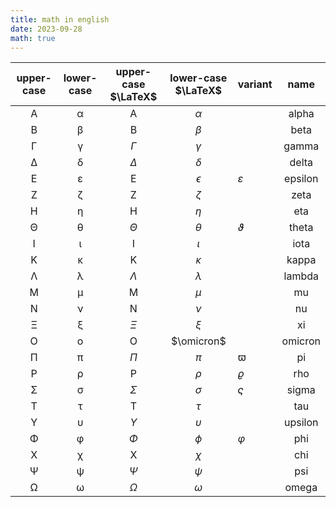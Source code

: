 ```yaml
---
title: math in english
date: 2023-09-28
math: true
---
```

| upper-case | lower-case | upper-case $\LaTeX$ | lower-case $\LaTeX$ | variant       |   name  |
|:----------:|:----------:|:-----------------:|:-----------------:|---------------|:-------:|
| Α          | α          | Α                 | $\alpha$          |               | alpha   |
| Β          | β          | Β                 | $\beta$           |               | beta    |
| Γ          | γ          | $\Gamma$          | $\gamma$          |               | gamma   |
| Δ          | δ          | $\Delta$          | $\delta$          |               | delta   |
| Ε          | ε          | Ε                 | $\epsilon$        | $\varepsilon$ | epsilon |
| Ζ          | ζ          | Ζ                 | $\zeta$           |               | zeta    |
| Η          | η          | Η                 | $\eta$            |               | eta     |
| Θ          | θ          | $\Theta$          | $\theta$          | $\vartheta$   | theta   |
| Ι          | ι          | Ι                 | $\iota$           |               | iota    |
| Κ          | κ          | Κ                 | $\kappa$          |               | kappa   |
| Λ          | λ          | $\Lambda$         | $\lambda$         |               | lambda  |
| Μ          | μ          | Μ                 | $\mu$             |               | mu      |
| Ν          | ν          | Ν                 | $\nu$             |               | nu      |
| Ξ          | ξ          | $\Xi$             | $\xi$             |               | xi      |
| Ο          | ο          | Ο                 | $\omicron$        |               | omicron |
| Π          | π          | $\Pi$             | $\pi$             | $\varpi$      | pi      |
| Ρ          | ρ          | Ρ                 | $\rho$            | $\varrho$     | rho     |
| Σ          | σ          | $\Sigma$          | $\sigma$          | $\varsigma$   | sigma   |
| Τ          | τ          | Τ                 | $\tau$            |               | tau     |
| Υ          | υ          | $\Upsilon$        | $\upsilon$        |               | upsilon |
| Φ          | φ          | $\Phi$            | $\phi$            | $\varphi$     | phi     |
| Χ          | χ          | Χ                 | $\chi$            |               | chi     |
| Ψ          | ψ          | $\Psi$            | $\psi$            |               | psi     |
| Ω          | ω          | $\Omega$          | $\omega$          |               | omega   |
